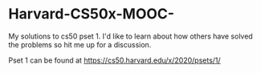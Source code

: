 # Harvard-CS50x-MOOC-
My solutions to cs50 pset 1. I'd like to learn about how others have solved the problems so hit me up for a discussion.

Pset 1 can be found at https://cs50.harvard.edu/x/2020/psets/1/ 
